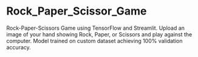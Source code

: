# Rock_Paper_Scissor_Game
Rock-Paper-Scissors Game using TensorFlow and Streamlit. Upload an image of your hand showing Rock, Paper, or Scissors and play against the computer. Model trained on custom dataset achieving 100% validation accuracy.
